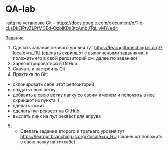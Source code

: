 # QA-lab

гайд по установке Git - https://docs.google.com/document/d/1-q-cLsDkEIPtvZLPfMCEd-OzblKBn3tcAmbJTgLlvMY/edit

Задание

1. Сделать задание первого уровня тут https://learngitbranching.js.org/?locale=ru_RU (сделать скриншот с выполнеными заданиями, и положить его в свой репозиторий см. далее по заданию)
2. Зарегистрироваться в GitHub 
3. Скачать и настроить Git
4. Практика по Git:
- склонировать себе этот репозиторий
- создать свою ветку
- добавить в свою ветку папку со своим именем и положить в нее скриншот из пункта 1
- сделать комит 
- сделать пул реквест на GitHub 
- выслать линк на пул реквест для апрува

5. * Сделать задание второго и третьего уровня тут https://learngitbranching.js.org/?locale=ru_RU (скриншот положить в свою папку на гитхабе)

